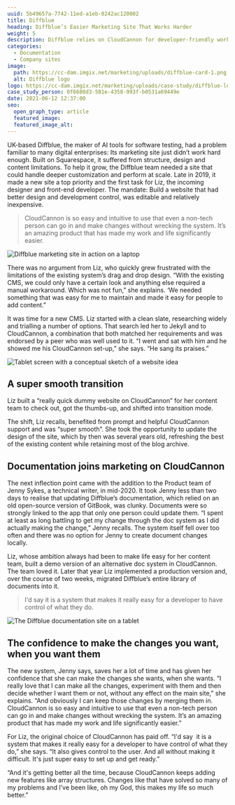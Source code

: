 ```yaml
---
uuid: 5b49657a-7742-11ed-a1eb-0242ac120002
title: Diffblue
heading: Diffblue’s Easier Marketing Site That Works Harder
weight: 5
description: Diffblue relies on CloudCannon for developer-friendly workflows, and to give control to the user.
categories:
  - Documentation
  - Company sites
image: 
  path: https://cc-dam.imgix.net/marketing/uploads/diffblue-card-1.png
  alt: Diffblue logo
logo: https://cc-dam.imgix.net/marketing/uploads/case-study/diffblue-logo.png
case_study_person: 0f6680d3-581e-4358-993f-b0531a69449e
date: 2021-06-12 12:37:00
seo:
  open_graph_type: article
  featured_image:
  featured_image_alt:
---
```

UK-based Diffblue, the maker of AI tools for software testing, had a
problem familiar to many digital enterprises: Its marketing site just
didn’t work hard enough. Built on Squarespace, it suffered from
structure, design and content limitations. To help it grow, the Diffblue
team needed a site that could handle deeper customization and perform at
scale. Late in 2019, it made a new site a top priority and the first task
for Liz, the incoming designer and front-end developer. The mandate: Build
a website that had better design and development control, was editable and
relatively inexpensive.

> CloudCannon is so easy and intuitive to use that even a non-tech person can go in and make changes without wrecking the system. It’s an amazing product that has made my work and life significantly easier.

![Diffblue marketing site in action on a laptop](https://cc-dam.imgix.net/marketing/uploads/diffblue-marketing-c.jpg)

There was no argument from Liz, who quickly grew frustrated with the
limitations of the existing system’s drag and drop design. “With the
existing CMS, we could only have a certain look and anything else required
a manual workaround. Which was not fun,” she explains. ‘We needed
something that was easy for me to maintain and made it easy for people to
add content.”

It was time for a new CMS. Liz started with a clean slate, researching
widely and trialling a number of options. That search led her to Jekyll
and to CloudCannon, a combination that both matched her requirements and
was endorsed by a peer who was well used to it. “I went and sat with him
and he showed me his CloudCannon set-up,” she says. “He sang its praises.”

![Tablet screen with a conceptual sketch of a website idea](https://cc-dam.imgix.net/marketing/uploads/diffblue-designing.jpg)

## A super smooth transition

Liz built a “really quick dummy website on CloudCannon” for her content
team to check out, got the thumbs-up, and shifted into transition
mode.

The shift, Liz recalls, benefited from prompt and helpful CloudCannon
support and was “super smooth”. She took the opportunity to update the
design of the site, which by then was several years old, refreshing the
best of the existing content while retaining most of the blog archive.

## Documentation joins marketing on CloudCannon

The next inflection point came with the addition to the Product team of
Jenny Sykes, a technical writer, in mid-2020. It took Jenny less than two
days to realise that updating Diffblue’s documentation, which relied on an
old open-source version of GitBook, was clunky. Documents were so
strongly linked to the app that only one person could update them. “I
spent at least as long battling to get my change through the doc system as
I did actually making the change,” Jenny recalls. The system itself fell
over too often and there was no option for Jenny to create document
changes locally.

Liz, whose ambition always had been to make life easy for her content
team, built a demo version of an alternative doc system in CloudCannon.
The team loved it. Later that year Liz implemented a production version
and, over the course of two weeks, migrated Diffblue’s entire library of
documents into it.

> I'd say it is a system that makes it really easy for a developer to have control of what they do.

![The Diffblue documentation site on a tablet](https://cc-dam.imgix.net/marketing/uploads/diffblue-documentation2-c.jpg)

## The confidence to make the changes you want, when you want them

The new system, Jenny says, saves her a lot of time and has given her
confidence that she can make the changes she wants, when she wants. “I
really love that I can make all the changes, experiment with them and then
decide whether I want them or not, without any effect on the main site,”
she explains. “And obviously I can keep those changes by merging them in.
CloudCannon is so easy and intuitive to use that even a non-tech person
can go in and make changes without wrecking the system. It’s an amazing
product that has made my work and life significantly easier.”


For Liz, the original choice of CloudCannon has paid off. “I'd say&nbsp;
it is a system that makes it really easy for a developer to have control
of what they do,” she says. “It also gives control to the user. And all
without making it difficult. It's just super easy to set up and get
ready.”


“And it's getting better all the time, because CloudCannon keeps adding
new features like array structures. Changes like that have solved so many
of my problems and I’ve been like, oh my God, this makes my life so much
better.”